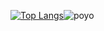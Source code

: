 [![Top Langs](https://github-readme-stats.vercel.app/api/top-langs/?username=WoogLim&langs_count=8&exclude_repo=OurHouse,SpringProject_PMS)](https://github.com/anuraghazra/github-readme-stats)![poyo](https://user-images.githubusercontent.com/51357635/127189538-5c1b8d51-9135-4434-9c7d-3ba9195e7e56.png)
